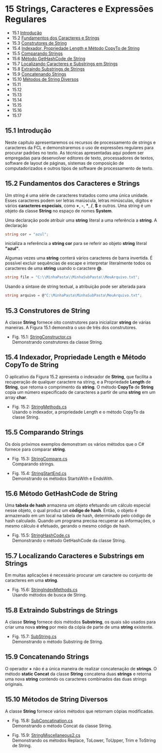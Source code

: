 # 15 Strings, Caracteres e Expressões Regulares

- 15.1 [Introdução](#151-introdução)
- 15.2 [Fundamentos dos Caracteres e Strings](#152-fundamentos-dos-caracteres-e-strings)
- 15.3 [Construtores de String](#153-construtores-de-string)
- 15.4 [Indexador, Propriedade Length e Método CopyTo de String](#154-indexador-propriedade-length-e-método-copyto-de-string)
- 15.5 [Comparando Strings](#155-comparando-strings)
- 15.6 [Método GetHashCode de String](#156-método-gethashcode-de-string)
- 15.7 [Localizando Caracteres e Substrings em Strings](#157-localizando-caracteres-e-substrings-em-strings)
- 15.8 [Extraindo Substrings de Strings](#158-extraindo-substrings-de-strings)
- 15.9 [Concatenando Strings](#159-concatenando-strings)
- 15.10 [Métodos de String Diversos](#1510-métodos-de-string-diversos)
- 15.11
- 15.12
- 15.13
- 15.14
- 15.15
- 15.16
- 15.17

## 15.1 Introdução

Neste capítulo apresentaremos os recursos de processamento de strings e caracteres da FCL e demonstraremos
o uso de expressões regulares para procurar padrões no texto.
As técnicas apresentadas aqui podem ser empregadas para desenvolver editores de texto,
processadores de textos, software de layout de páginas, sistemas de composição de computadorizados e outros tipos de software de processamento de texto.

## 15.2 Fundamentos dos Caracteres e Strings

Um string é uma série de caracteres tratados como uma única unidade. Esses caracteres podem ser letras maiúscula,
letras minúsculas, dígitos e vários **caracteres especiais**, como **+**, **-**, **\***, **/**, **$** e outros.
Uma string é um objeto da classe **String** no espaço de nomes **System**.

Uma declaração pode atribuir uma **string** literal a uma referência a **string**. A declaração

```csharp
string cor = "azul";
```

inicializa a referência a **string cor** para se referir ao objeto **string** literal **"azul"**.

Algumas vezes uma **string** conterá vários caracteres de barra invertida.
É possível excluir sequências de escape e interpretar literalmente todos os caracteres de uma **string** usando o caractere **@**.

```csharp
string file = "C:\\MinhaPasta\\MinhaSubPasta\\MeuArquivo.txt";
```

Usando a sintaxe de string textual, a atribuição pode ser alterada para

```csharp
string arquivo = @"C:\MinhaPasta\MinhaSubPasta\MeuArquivo.txt";
```

## 15.3 Construtores de String

A classe **String** fornece oito construtores para inicializar **string** de várias maneiras.
A Figura 15.1 demonstra o uso de três dos construtores.

- Fig. 15.1: [StringConstructor.cs](./Fig-15.01%20-%20StringConstructor.cs)\
Demonstrando construtores da classe String.

## 15.4 Indexador, Propriedade Length e Método CopyTo de String

O aplicativo da Figura 15.2 apresenta o indexador de **String**, que facilita a recuperação de qualquer caractere na string,
e a Propriedade **Length** de **String**, que retorna o comprimento da **string**. O método **CopyTo** de **String** copia um
número especificado de caracteres a partir de uma **string** em um array **char**.

- Fig. 15.2: [StringMethods.cs](./Fig-15.02%20-%20StringMethods.cs)\
Usando o indexador, a propriedade Length e o método CopyTo da classe String.

## 15.5 Comparando Strings

Os dois próximos exemplos demonstram os vários métodos que o C# fornece para comparar **string**.

- Fig. 15.3: [StringCompare.cs](./Fig-15.03%20-%20StringCompare.cs)\
Comparando strings.

- Fig. 15.4: [StringStartEnd.cs](./Fig-15.04%20-%20StringStartEnd.cs)\
Demonstrando os métodos StartsWith e EndsWith.

## 15.6 Método GetHashCode de String

Uma **tabela de hash** armazena um objeto efetuando um cálculo especial nesse objeto, o qual produz um **código de hash**.
Então, o objeto é armazenado em um local na tabela de hash, determinado pelo código de hash calculado.
Quando um programa precisa recuperar as informações, o mesmo cálculo é efetuado, gerando o mesmo código de hash.

- Fig. 15.5: [StringHashCode.cs](./Fig-15.05%20-%20StringHashCode.cs)\
Demonstrando o método GetHashCode da classe String.

## 15.7 Localizando Caracteres e Substrings em Strings

Em muitas aplicações é necessário procurar um caractere ou conjunto de caracteres em uma **string**.

- Fig. 15.6: [StringIndexMethods.cs](./Fig-15.06%20-%20StringIndexMethods.cs)\
Usando métodos de busca de String.

## 15.8 Extraindo Substrings de Strings

A classe **String** fornece dois métodos **Substring**, os quais são usados para criar uma nova **string** por meio da cópia
de parte de uma **string** existente.

- Fig. 15.7: [SubString.cs](./Fig-15.07%20-%20SubString.cs)\
Demonstrando o método Substring de String.

## 15.9 Concatenando Strings

O operador **+** não é a única maneira de realizar concatenação de **strings**.
O método **static Concat** da classe **String** concatena duas **strings** e retorna uma nova **string** contendo
os caracteres combinados das duas strings originais.

## 15.10 Métodos de String Diversos

A classe **String** fornece vários métodos que retornam cópias modificadas.

- Fig. 15.8: [SubConcatination.cs](./Fig-15.08%20-%20SubConcatination.cs)\
Demonstrando o método Concat da classe String.

- Fig. 15.9: [StringMiscellaneous2.cs](./Fig-15.09%20-%20StringMiscellaneous.cs)\
Demonstrando os métodos Replace, ToLower, ToUpper, Trim e ToString de String.
